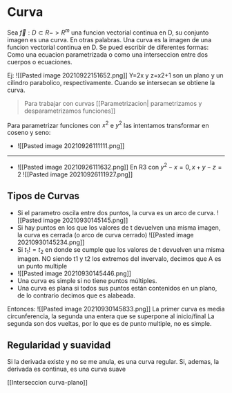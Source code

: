 # Curva
Sea $\vec f :D \subset R -> R^m$ una funcion vectorial continua en D, su conjunto imagen es una curva.
En otras palabras. Una curva es la imagen de una funcion vectorial continua en D.
Se pued escribir de diferentes formas: Como una ecuacion parametrizada o como una interseccion entre dos cuerpos o ecuaciones.

Ej: ![[Pasted image 20210922151652.png]]
 Y=2x y z=x2+1 son un plano y un cilindro parabolico, respectivamente. Cuando se intersecan se obtiene la curva.
 
 > Para trabajar con curvas [[Parametrizacion| parametrizamos y desparametrizamos funciones]]
 
 Para parametrizar funciones con $x^2$ e $y^2$ las intentamos transformar en coseno y seno:
 - ![[Pasted image 20210926111111.png]]
 ---
 - ![[Pasted image 20210926111632.png]]
 En R3
 con $y^2-x=0, x+y-z=2$
 ![[Pasted image 20210926111927.png]]
 
 
 ## Tipos de Curvas
- Si el parametro oscila entre dos puntos, la curva es un arco de curva. 
 ![[Pasted image 20210930145145.png]]
- Si hay puntos en los que los valores de t devuelven una misma imagen, la curva es cerrada (o arco de curva cerrado)
 ![[Pasted image 20210930145234.png]]
- Si $t_1!=t_2$ en donde se cumple que los valores de t devuelven una misma imagen. NO siendo t1 y t2 los extremos del invervalo, decimos que A es un punto multiple
- ![[Pasted image 20210930145446.png]]
- Una curva es simple si no tiene puntos múltiples.
- Una curva es plana si todos sus puntos están contenidos en un plano, de lo contrario decimos que es alabeada.


 Entonces: 
 ![[Pasted image 20210930145833.png]]
 La primer curva es media circunferencia, la segunda una entera que se superpone al inicio/final
 La segunda son dos vueltas, por lo que es de punto multiple, no es simple.
 
 ## Regularidad y suavidad
 Si la derivada existe y no se me anula, es una curva regular.
 Si, ademas, la derivada es continua, es una curva suave
 
 
 [[Interseccion curva-plano]]

 